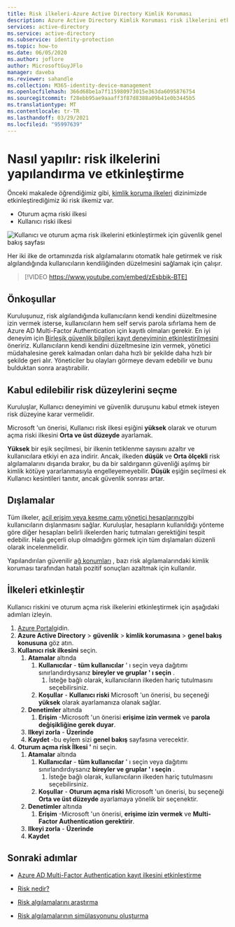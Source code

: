 ```yaml
---
title: Risk ilkeleri-Azure Active Directory Kimlik Koruması
description: Azure Active Directory Kimlik Koruması risk ilkelerini etkinleştirme ve yapılandırma
services: active-directory
ms.service: active-directory
ms.subservice: identity-protection
ms.topic: how-to
ms.date: 06/05/2020
ms.author: joflore
author: MicrosoftGuyJFlo
manager: daveba
ms.reviewer: sahandle
ms.collection: M365-identity-device-management
ms.openlocfilehash: 366d68be1a7f115980973015e363da6095876754
ms.sourcegitcommit: f28ebb95ae9aaaff3f87d8388a09b41e0b3445b5
ms.translationtype: MT
ms.contentlocale: tr-TR
ms.lasthandoff: 03/29/2021
ms.locfileid: "95997639"
---
```

# <a name="how-to-configure-and-enable-risk-policies"></a>Nasıl yapılır: risk ilkelerini yapılandırma ve etkinleştirme

Önceki makalede öğrendiğimiz gibi, [kimlik koruma ilkeleri](concept-identity-protection-policies.md) dizinimizde etkinleştirediğimiz iki risk ilkemiz var. 

- Oturum açma riski ilkesi
- Kullanıcı riski ilkesi

![Kullanıcı ve oturum açma risk ilkelerini etkinleştirmek için güvenlik genel bakış sayfası](./media/howto-identity-protection-configure-risk-policies/identity-protection-security-overview.png)

Her iki ilke de ortamınızda risk algılamalarını otomatik hale getirmek ve risk algılandığında kullanıcıların kendiliğinden düzelmesini sağlamak için çalışır. 

> [!VIDEO https://www.youtube.com/embed/zEsbbik-BTE]

## <a name="prerequisites"></a>Önkoşullar 

Kuruluşunuz, risk algılandığında kullanıcıların kendi kendini düzeltmesine izin vermek isterse, kullanıcıların hem self servis parola sıfırlama hem de Azure AD Multi-Factor Authentication için kayıtlı olmaları gerekir. En iyi deneyim için [Birleşik güvenlik bilgileri kayıt deneyiminin etkinleştirilmesini](../authentication/howto-registration-mfa-sspr-combined.md) öneririz. Kullanıcıların kendi kendini düzeltmesine izin vermek, yönetici müdahalesine gerek kalmadan onları daha hızlı bir şekilde daha hızlı bir şekilde geri alır. Yöneticiler bu olayları görmeye devam edebilir ve bunu bulduktan sonra araştırabilir. 

## <a name="choosing-acceptable-risk-levels"></a>Kabul edilebilir risk düzeylerini seçme

Kuruluşlar, Kullanıcı deneyimini ve güvenlik duruşunu kabul etmek isteyen risk düzeyine karar vermelidir. 

Microsoft 'un önerisi, Kullanıcı risk ilkesi eşiğini **yüksek** olarak ve oturum açma riski ilkesini **Orta ve üst düzeyde** ayarlamak.

**Yüksek** bir eşik seçilmesi, bir ilkenin tetiklenme sayısını azaltır ve kullanıcılara etkiyi en aza indirir. Ancak, ilkeden **düşük** ve **Orta ölçekli** risk algılamalarını dışarıda bırakır, bu da bir saldırganın güvenliği aşılmış bir kimlik kötüye yararlanmasıyla engelleyemeyebilir. **Düşük** eşiğin seçilmesi ek Kullanıcı kesintileri tanıtır, ancak güvenlik sonrası artar.

## <a name="exclusions"></a>Dışlamalar

Tüm ilkeler, [acil erişim veya kesme camı yönetici hesaplarınız](../roles/security-emergency-access.md)gibi kullanıcıların dışlanmasını sağlar. Kuruluşlar, hesapların kullanıldığı yönteme göre diğer hesapları belirli ilkelerden hariç tutmaları gerektiğini tespit edebilir. Hala geçerli olup olmadığını görmek için tüm dışlamaları düzenli olarak incelenmelidir.

Yapılandırılan güvenilir [ağ konumları](../conditional-access/location-condition.md) , bazı risk algılamalarındaki kimlik koruması tarafından hatalı pozitif sonuçları azaltmak için kullanılır.

## <a name="enable-policies"></a>İlkeleri etkinleştir

Kullanıcı riskini ve oturum açma risk ilkelerini etkinleştirmek için aşağıdaki adımları izleyin.

1. [Azure Portal](https://portal.azure.com)gidin.
1. **Azure Active Directory**  >  **güvenlik**  >  **kimlik korumasına**  >  **genel bakış konusuna** göz atın.
1. **Kullanıcı risk ilkesini** seçin.
   1. **Atamalar** altında
      1. **Kullanıcılar** - **tüm kullanıcılar** ' ı seçin veya dağıtımı sınırlandırdıysanız **bireyler ve gruplar ' ı seçin** .
         1. İsteğe bağlı olarak, kullanıcıların ilkeden hariç tutulmasını seçebilirsiniz.
      1. **Koşullar**  -  **Kullanıcı riski** Microsoft 'un önerisi, bu seçeneği **yüksek** olarak ayarlamanıza olanak sağlar.
   1. **Denetimler** altında
      1. **Erişim** -Microsoft 'un önerisi **erişime izin vermek** ve **parola değişikliğine gerek duyar**.
   1. **Ilkeyi zorla**  -  **Üzerinde**
   1. **Kaydet** -bu eylem sizi **genel bakış** sayfasına verecektir.
1. **Oturum açma risk İlkesi '** ni seçin.
   1. **Atamalar** altında
      1. **Kullanıcılar** - **tüm kullanıcılar** ' ı seçin veya dağıtımı sınırlandırdıysanız **bireyler ve gruplar ' ı seçin** .
         1. İsteğe bağlı olarak, kullanıcıların ilkeden hariç tutulmasını seçebilirsiniz.
      1. **Koşullar**  -  **Oturum açma riski** Microsoft 'un önerisi, bu seçeneği **Orta ve üst düzeyde** ayarlamaya yönelik bir seçenektir.
   1. **Denetimler** altında
      1. **Erişim** -Microsoft 'un önerisi, **erişime izin vermek** ve **Multi-Factor Authentication gerektirir**.
   1. **Ilkeyi zorla**  -  **Üzerinde**
   1. **Kaydet**

## <a name="next-steps"></a>Sonraki adımlar

- [Azure AD Multi-Factor Authentication kayıt ilkesini etkinleştirme](howto-identity-protection-configure-mfa-policy.md)

- [Risk nedir?](concept-identity-protection-risks.md)

- [Risk algılamalarını araştırma](howto-identity-protection-investigate-risk.md)

- [Risk algılamalarının simülasyonunu oluşturma](howto-identity-protection-simulate-risk.md)
